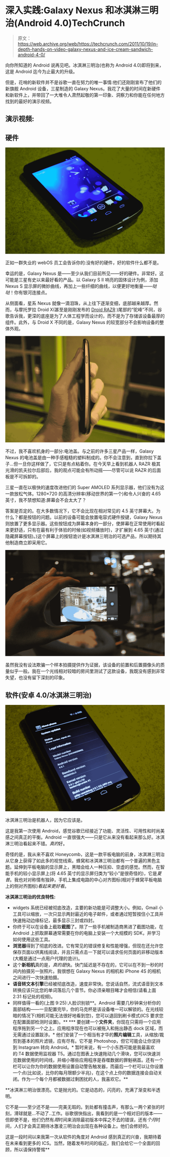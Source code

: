 # 深入实践:Galaxy Nexus 和冰淇淋三明治(Android 4.0)TechCrunch

> 原文：<https://web.archive.org/web/https://techcrunch.com/2011/10/19/in-depth-hands-on-video-galaxy-nexus-and-ice-cream-sandwich-android-4-0/>

向你所知道的 Android 说再见吧。冰淇淋三明治(也称为 Android 4.0)即将到来，这是 Android 迄今为止最大的升级。

但是，花哨的新软件并不是谷歌一直在努力的唯一事情:他们还刚刚宣布了他们的新旗舰 Android 设备，三星制造的 Galaxy Nexus。我花了大量的时间在新硬件和新软件上，并带回了一大堆令人肃然起敬的第一印象、洞察力和你能在任何地方找到的最好的演示视频。

## 演示视频:

## 硬件

![](img/02331e6dc6e3425e68b3eaa89a7c2d7d.png "1 Face")

正如一群失业的 webOS 员工会告诉你的:没有好的硬件，好的软件什么都不是。

幸运的是，Galaxy Nexus 是——至少从我们目前所见——好的硬件。非常好。这可能是三星有史以来最好看的产品。以 Galaxy S II 响亮的固体设计为例，添加 Nexus S 显示屏的微妙曲线，再加上一些纤细的曲线，以便更好地衡量——*哒哒*！你有银河连接点。

从侧面看，星系 Nexus 就像一滴泪珠，从上往下逐渐变细，底部越来越厚。然而，与摩托罗拉 Droid X(甚至是刚刚发布的 [Droid RAZR](https://web.archive.org/web/20230205024536/https://techcrunch.com/2011/10/18/hands-on-verizon-droid-razr/) )尾部的“驼峰”不同，谷歌告诉我，更深的底座是为了人体工程学而设计的，而不是为了存储该设备最厚的组件。此外，与 Droid X 不同的是，Galaxy Nexus 的较宽部分不会影响设备的整体外观。

![](img/4186b487e667cf0a24db6978dc30966a.png "5 Right")

不过，我不喜欢机身的一部分:电池盖。与之前的许多三星产品一样，Galaxy Nexus 的电池盖是由一种手感粗糙的塑料制成的。你不会注意到，直到你拉下盖子…但一旦你这样做了，它只是有点粘着你。在今天早上看到机器人 RAZR 极其光滑的凯夫拉尔后部后，我的观点可能会有所动摇——尽管可以说 RAZR 的后面板是不可拆卸的。

三星一直在以极快的速度改进他们的 Super AMOLED 系列显示器，他们没有为这一款放松气体。1280×720 的高清分辨率(移动世界的第一个)和令人兴奋的 4.65 英寸，我不禁想知道:屏幕会不会太大了？

答案是否定的。在大多数情况下，它不会比现在相对常见的 4.5 英寸屏幕大。为什么？都是按钮的问题。以前的设备可能会放置电容式硬件按键，Galaxy Nexus 则放置了更多显示器。这些按钮成为屏幕本身的一部分，使屏幕在正常使用时看起来更舒适，只有在最有利于体验的时候(如视频播放时)，才扩展到 4.65 英寸(通过隐藏屏幕按钮)。)这个屏幕上的按钮诡计是冰淇淋三明治的可选产品，所以期待其他制造商立即采用它。

![](img/c7ac5c1444ca2e315a559d4fa017e7c1.png "13 Shutter")

虽然我没有设法欺骗一个样本拍摄提供作为证据，该设备的前置和后置摄像头的质量似乎一般。我在一个光线相对较暗的房间里测试了这款设备，我既没有感到非常失望，也没有留下深刻的印象。

## 软件(安卓 4.0/冰淇淋三明治)

![](img/eb116ff05c96d058e94eb79bbc405727.png "11 About")

冰淇淋三明治是机器人，因为它应该是。

这是我第一次使用 Android，感觉谷歌已经接近了功能、灵活性、可用性和时尚美感之间真正的平衡。Android 一直很强大——只是它从来没有看起来那么好。冰淇淋三明治看起来不错。*真的*好。

奇怪的是，我从来不喜欢 Honeycomb，这是一款平板电脑的前身，冰淇淋三明治从它身上获得了如此多的视觉线索。蜂窝和冰淇淋三明治都有一个普遍的黑色主题。延伸到平板电脑的显示屏上，黑暗会给人一种压抑、空虚的感觉。然而，在智能手机的较小显示屏上(将 4.65 英寸的显示屏归类为“较小”是很奇怪的)，它是*夏普*。我也对对称情有独钟，手机上集成电路的中心对齐图标(相对于蜂窝平板电脑上的侧对齐图标)*看起来更好看*。

**冰淇淋三明治的优良特性:**

*   widgets 系统已经被彻底改造，主要的新功能是可调整大小。例如，Gmail 小工具可以缩放，一次只显示两封最近的电子邮件，或者通过短暂按住小工具并快速拖动边缘标记，最多显示三封或四封。
*   你终于可以在设备上截取**截图**了。除了一些手机被制造商黑进了截图功能，在 Android 上抓取屏幕通常需要在你的电脑上安装一个大规模的 SDK，并学习如何使用这些工具。
*   **浏览器**得到了彻底的改进。它有常见的错误修复和性能增强，但现在还允许您保存页面以供离线阅读，并且只需点击一下就可以请求任何页面的非移动版本(大概是通过一点用户代理的诡计)。
*   这个**新相机**真的是，*真的是*快。快门延迟是不存在的，它可以在不到一秒的时间内拍摄另一张照片。我很想在 Galaxy Nexus 的相机和 iPhone 4S 的相机之间进行一次快速拍摄。
*   **语音转文本引擎**已经被彻底改造，速度非常快。您说话自然，流式语音到文本转换应该只比您的单词落后几个音节。你必须亲眼目睹才会相信(请看上面 2:31 标记处的视频)。
*   同样值得一看的(上图 9:25):人脸识别锁**。Android 需要几秒钟来分析你的面部结构——一旦配置完毕，你的马克杯是该设备唯一可以解锁的。在光线较暗的情况下(相机可能无法很好地看到您)，您可以退回到刷卡模式(ICS 要求您在配置面部检测时设置)。**
***   要创建一个**文件夹**，你现在只需将一个应用程序拖到另一个之上。应用程序现在也可以被拖入和拖出静态 dock 区域，而无需通过设置跋涉。*   他们安装了一个相当有才华的**照片编辑**工具，从缩放/裁剪到基本的照片滤镜，应有尽有。它不是 Photoshop，但它可能会让你坚持到 Instagram 转向 Android。*   暂时来说，有一个小东西可能是我最喜欢的:T4 数据使用监视器 T5。通过在图表上快速拖动几个滑块，您可以快速浏览数据使用的时间线，并缩小哪些应用程序是吞噬数据的罪魁祸首。还有一个栏可以让你为你的数据使用设置自动警告触发器，而最后一个栏可以让你设置一个点(比如说，比你的每月限额少半兆)，在这个点上你的数据连接会自动关闭。作为一个每个月都被数据过剩困扰的人，我喜欢它。**

 **冰淇淋三明治很漂亮。它是抛光的。它是动态的，闪亮的，充满了渐变和半透明。

它不是——至少还不是——完美无瑕的。到处都有撞击声，有那么一两个紧张的时刻，滑球就是…不动了..工作。谷歌很快指出，我看到的是一个相对旧的版本——但即使不是，他们仍然有*周*时间来消除最初版本中挥之不去的错误，还有*个月*时间，人们才会真正期待冰激凌三明治会出现在各种设备上。他们会修好的。

这是一段时间以来我第一次从软件的角度对 Android 感到真正的兴奋，我期待着在未来看到更多的 ICS。当然，随着发布时间的临近，我们会给它一个全面的回顾，所以请保持警惕**